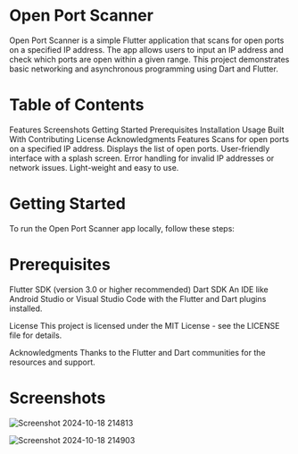 # Open Port Scanner
Open Port Scanner is a simple Flutter application that scans for open ports on a specified IP address. The app allows users to input an IP address and check which ports are open within a given range. This project demonstrates basic networking and asynchronous programming using Dart and Flutter.

# Table of Contents
Features
Screenshots
Getting Started
Prerequisites
Installation
Usage
Built With
Contributing
License
Acknowledgments
Features
Scans for open ports on a specified IP address.
Displays the list of open ports.
User-friendly interface with a splash screen.
Error handling for invalid IP addresses or network issues.
Light-weight and easy to use.

# Getting Started
To run the Open Port Scanner app locally, follow these steps:

# Prerequisites
Flutter SDK (version 3.0 or higher recommended)
Dart SDK
An IDE like Android Studio or Visual Studio Code with the Flutter and Dart plugins installed.

License
This project is licensed under the MIT License - see the LICENSE file for details.

Acknowledgments
Thanks to the Flutter and Dart communities for the resources and support.

# Screenshots
![Screenshot 2024-10-18 214813](https://github.com/user-attachments/assets/55b274ca-6578-46b8-b8b3-c5da0288cb31)

![Screenshot 2024-10-18 214903](https://github.com/user-attachments/assets/4cc7a916-4950-415c-b16a-fabbc3281694)

